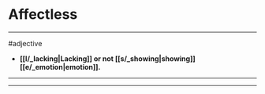 # Affectless
---
#adjective
- **[[l/_lacking|Lacking]] or not [[s/_showing|showing]] [[e/_emotion|emotion]].**
---
---
